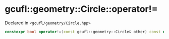 # gcufl::geometry::Circle::operator!=
Declared in `<gcufl/geometry/Circle.hpp>`
```cpp
constexpr bool operator!=(const gcufl::geometry::Circle& other) const noexcept;
```
